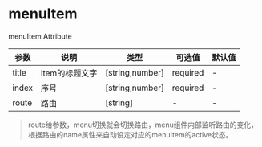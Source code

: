 # menuItem
menuItem Attribute

参数 | 说明 | 类型 | 可选值 | 默认值
---|---|---|---|---
title | item的标题文字 | [string,number] | required | -
index | 序号 | [string,number] | required | -
route | 路由 | [string] | - | -
> route给参数，menu切换就会切换路由，menu组件内部监听路由的变化，
根据路由的name属性来自动设定对应的menuItem的active状态。

